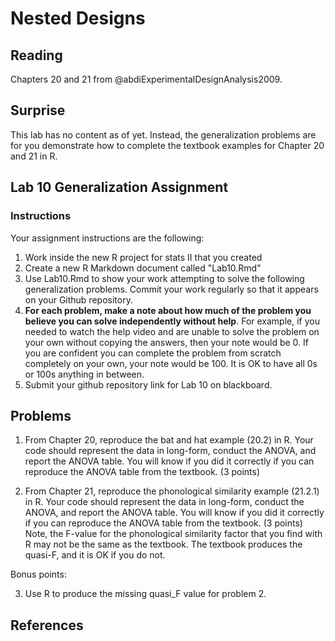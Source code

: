 

# Nested Designs

## Reading

Chapters 20 and 21 from @abdiExperimentalDesignAnalysis2009.

## Surprise

This lab has no content as of yet. Instead, the generalization problems are for you demonstrate how to complete the textbook examples for Chapter 20 and 21 in R. 

## Lab 10 Generalization Assignment

### Instructions

Your assignment instructions are the following:

1.  Work inside the new R project for stats II that you created
2.  Create a new R Markdown document called "Lab10.Rmd"
3.  Use Lab10.Rmd to show your work attempting to solve the following generalization problems. Commit your work regularly so that it appears on your Github repository.
4.  **For each problem, make a note about how much of the problem you believe you can solve independently without help**. For example, if you needed to watch the help video and are unable to solve the problem on your own without copying the answers, then your note would be 0. If you are confident you can complete the problem from scratch completely on your own, your note would be 100. It is OK to have all 0s or 100s anything in between.
5.  Submit your github repository link for Lab 10 on blackboard.

## Problems

1. From Chapter 20, reproduce the bat and hat example (20.2) in R. Your code should represent the data in long-form, conduct the ANOVA, and report the ANOVA table. You will know if you did it correctly if you can reproduce the ANOVA table from the textbook. (3 points)

2. From Chapter 21, reproduce the phonological similarity example (21.2.1) in R. Your code should represent the data in long-form, conduct the ANOVA, and report the ANOVA table. You will know if you did it correctly if you can reproduce the ANOVA table from the textbook. (3 points) Note, the F-value for the phonological similarity factor that you find with R may not be the same as the textbook. The textbook produces the quasi-F, and it is OK if you do not.

Bonus points:

3. Use R to produce the missing quasi_F value for problem 2. 

## References


